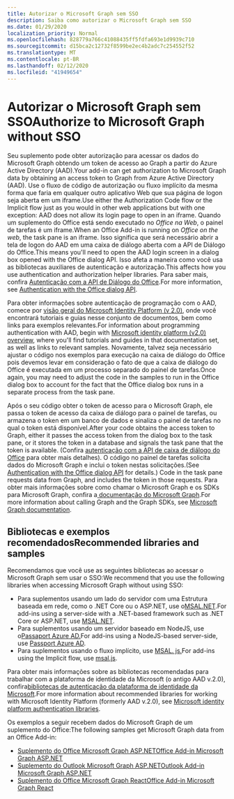 ```yaml
---
title: Autorizar o Microsoft Graph sem SSO
description: Saiba como autorizar o Microsoft Graph sem SSO
ms.date: 01/29/2020
localization_priority: Normal
ms.openlocfilehash: 828779a766c41088435ff5fdfa693e1d9939c710
ms.sourcegitcommit: d15bca2c12732f8599be2ec4b2adc7c254552f52
ms.translationtype: MT
ms.contentlocale: pt-BR
ms.lasthandoff: 02/12/2020
ms.locfileid: "41949654"
---
```

# <a name="authorize-to-microsoft-graph-without-sso"></a><span data-ttu-id="1f134-103">Autorizar o Microsoft Graph sem SSO</span><span class="sxs-lookup"><span data-stu-id="1f134-103">Authorize to Microsoft Graph without SSO</span></span>

<span data-ttu-id="1f134-104">Seu suplemento pode obter autorização para acessar os dados do Microsoft Graph obtendo um token de acesso ao Graph a partir do Azure Active Directory (AAD).</span><span class="sxs-lookup"><span data-stu-id="1f134-104">Your add-in can get authorization to Microsoft Graph data by obtaining an access token to Graph from Azure Active Directory (AAD).</span></span> <span data-ttu-id="1f134-105">Use o fluxo de código de autorização ou fluxo implícito da mesma forma que faria em qualquer outro aplicativo Web que sua página de logon seja aberta em um iframe.</span><span class="sxs-lookup"><span data-stu-id="1f134-105">Use either the Authorization Code flow or the Implicit flow just as you would in other web applications but with one exception: AAD does not allow its login page to open in an iframe.</span></span> <span data-ttu-id="1f134-106">Quando um suplemento do Office está sendo executado no *Office na Web*, o painel de tarefas é um iframe.</span><span class="sxs-lookup"><span data-stu-id="1f134-106">When an Office Add-in is running on *Office on the web*, the task pane is an iframe.</span></span> <span data-ttu-id="1f134-107">Isso significa que será necessário abrir a tela de logon do AAD em uma caixa de diálogo aberta com a API de Diálogo do Office.</span><span class="sxs-lookup"><span data-stu-id="1f134-107">This means you'll need to open the AAD login screen in a dialog box opened with the Office dialog API.</span></span> <span data-ttu-id="1f134-108">Isso afeta a maneira como você usa as bibliotecas auxiliares de autenticação e autorização.</span><span class="sxs-lookup"><span data-stu-id="1f134-108">This affects how you use authentication and authorization helper libraries.</span></span> <span data-ttu-id="1f134-109">Para saber mais, confira [Autenticação com a API de Diálogo do Office](auth-with-office-dialog-api.md).</span><span class="sxs-lookup"><span data-stu-id="1f134-109">For more information, see [Authentication with the Office dialog API](auth-with-office-dialog-api.md).</span></span>

<span data-ttu-id="1f134-110">Para obter informações sobre autenticação de programação com o AAD, comece por [visão geral do Microsoft Identity Platform (v 2.0)](/azure/active-directory/develop/v2-overview), onde você encontrará tutoriais e guias nesse conjunto de documentos, bem como links para exemplos relevantes.</span><span class="sxs-lookup"><span data-stu-id="1f134-110">For information about programming authentication with AAD, begin with [Microsoft identity platform (v2.0) overview](/azure/active-directory/develop/v2-overview), where you'll find tutorials and guides in that documentation set, as well as links to relevant samples.</span></span> <span data-ttu-id="1f134-111">Novamente, talvez seja necessário ajustar o código nos exemplos para execução na caixa de diálogo do Office pois devemos levar em consideração o fato de que a caixa de diálogo do Office é executada em um processo separado do painel de tarefas.</span><span class="sxs-lookup"><span data-stu-id="1f134-111">Once again, you may need to adjust the code in the samples to run in the Office dialog box to account for the fact that the Office dialog box runs in a separate process from the task pane.</span></span>

<span data-ttu-id="1f134-112">Após o seu código obter o token de acesso para o Microsoft Graph, ele passa o token de acesso da caixa de diálogo para o painel de tarefas, ou armazena o token em um banco de dados e sinaliza o painel de tarefas no qual o token está disponível.</span><span class="sxs-lookup"><span data-stu-id="1f134-112">After your code obtains the access token to Graph, either it passes the access token from the dialog box to the task pane, or it stores the token in a database and signals the task pane that the token is available.</span></span> <span data-ttu-id="1f134-113">(Confira [autenticação com a API de caixa de diálogo do Office](auth-with-office-dialog-api.md) para obter mais detalhes). O código no painel de tarefas solicita dados do Microsoft Graph e inclui o token nestas solicitações.</span><span class="sxs-lookup"><span data-stu-id="1f134-113">(See [Authentication with the Office dialog API](auth-with-office-dialog-api.md) for details.) Code in the task pane requests data from Graph, and includes the token in those requests.</span></span> <span data-ttu-id="1f134-114">Para obter mais informações sobre como chamar o Microsoft Graph e os SDKs para Microsoft Graph, confira a[ documentação do Microsoft Graph](/graph/).</span><span class="sxs-lookup"><span data-stu-id="1f134-114">For more information about calling Graph and the Graph SDKs, see [Microsoft Graph documentation](/graph/).</span></span>

## <a name="recommended-libraries-and-samples"></a><span data-ttu-id="1f134-115">Bibliotecas e exemplos recomendados</span><span class="sxs-lookup"><span data-stu-id="1f134-115">Recommended libraries and samples</span></span>

<span data-ttu-id="1f134-116">Recomendamos que você use as seguintes bibliotecas ao acessar o Microsoft Graph sem usar o SSO:</span><span class="sxs-lookup"><span data-stu-id="1f134-116">We recommend that you use the following libraries when accessing Microsoft Graph without using SSO:</span></span>

- <span data-ttu-id="1f134-117">Para suplementos usando um lado do servidor com uma Estrutura baseada em rede, como o .NET Core ou o ASP.NET, use o[MSAL.NET](https://github.com/AzureAD/microsoft-authentication-library-for-dotnet/wiki#conceptual-documentation).</span><span class="sxs-lookup"><span data-stu-id="1f134-117">For add-ins using a server-side with a .NET-based framework such as .NET Core or ASP.NET, use [MSAL.NET](https://github.com/AzureAD/microsoft-authentication-library-for-dotnet/wiki#conceptual-documentation).</span></span>
- <span data-ttu-id="1f134-118">Para suplementos usando um servidor baseado em NodeJS, use o[Passaport Azure AD.](https://github.com/AzureAD/passport-azure-ad)</span><span class="sxs-lookup"><span data-stu-id="1f134-118">For add-ins using a NodeJS-based server-side, use [Passport Azure AD](https://github.com/AzureAD/passport-azure-ad).</span></span>
- <span data-ttu-id="1f134-119">Para suplementos usando o fluxo implícito, use [MSAL. js.](https://github.com/AzureAD/microsoft-authentication-library-for-js/wiki)</span><span class="sxs-lookup"><span data-stu-id="1f134-119">For add-ins using the Implicit flow, use [msal.js](https://github.com/AzureAD/microsoft-authentication-library-for-js/wiki).</span></span>

<span data-ttu-id="1f134-120">Para obter mais informações sobre as bibliotecas recomendadas para trabalhar com a plataforma de identidade da Microsoft (o antigo AAD v.2.0), confira[bibliotecas de autenticação da plataforma de identidade da Microsoft](/azure/active-directory/develop/reference-v2-libraries).</span><span class="sxs-lookup"><span data-stu-id="1f134-120">For more information about recommended libraries for working with Microsoft Identity Platform (formerly AAD v.2.0), see [Microsoft identity platform authentication libraries](/azure/active-directory/develop/reference-v2-libraries).</span></span>

<span data-ttu-id="1f134-121">Os exemplos a seguir recebem dados do Microsoft Graph de um suplemento do Office:</span><span class="sxs-lookup"><span data-stu-id="1f134-121">The following samples get Microsoft Graph data from an Office Add-in:</span></span>

- [<span data-ttu-id="1f134-122">Suplemento do Office Microsoft Graph ASP.NET</span><span class="sxs-lookup"><span data-stu-id="1f134-122">Office Add-in Microsoft Graph ASP.NET</span></span>](https://github.com/OfficeDev/PnP-OfficeAddins/tree/master/Samples/auth/Office-Add-in-Microsoft-Graph-ASPNET)
- [<span data-ttu-id="1f134-123">Suplemento do Outlook Microsoft Graph ASP.NET</span><span class="sxs-lookup"><span data-stu-id="1f134-123">Outlook Add-in Microsoft Graph ASP.NET</span></span>](https://github.com/OfficeDev/PnP-OfficeAddins/tree/master/Samples/auth/Outlook-Add-in-Microsoft-Graph-ASPNET)
- [<span data-ttu-id="1f134-124">Suplemento do Office Microsoft Graph React</span><span class="sxs-lookup"><span data-stu-id="1f134-124">Office Add-in Microsoft Graph React</span></span>](https://github.com/OfficeDev/PnP-OfficeAddins/tree/master/Samples/auth/Office-Add-in-Microsoft-Graph-React)
